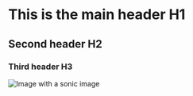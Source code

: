# This is the main header H1
## Second header H2
### Third header H3

![Image with a sonic image](https://encrypted-tbn0.gstatic.com/images?q=tbn:ANd9GcQSpAZFFum2NF4unRJWrgJWH9RpJ7N-gjiKaA&s)
